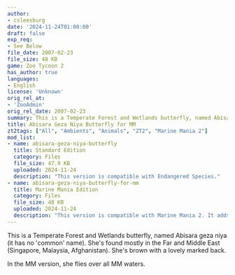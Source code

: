```yaml
---
author:
- csleesburg
date: '2024-11-24T01:00:00'
draft: false
exp_req:
- See Below
file_date: 2007-02-23
file_size: 48 KB
game: Zoo Tycoon 2
has_author: true
languages:
- English
license: 'Unknown'
orig_rel_at:
- 'ZooAdmin'
orig_rel_date: 2007-02-23
summary: This is a Temperate Forest and Wetlands butterfly, named Abisara geza niya (it has no 'common' name). She's found mostly in the Far and Middle East (Singapore, Malaysia, Afghanistan). She's brown with a lovely marked back.
title: Abisara Geza Niya Butterfly for MM
zt2tags: ["All", "Ambients", "Animals", "ZT2", "Marine Mania 2"]
mod_list: 
- name: abisara-geza-niya-butterfly
  title: Standard Edition
  category: Files
  file_size: 47.9 KB
  uploaded: 2024-11-24
  description: "This version is compatible with Endangered Species."
- name: abisara-geza-niya-butterfly-for-mm
  title: Marine Mania Edition
  category: Files
  file_size: 48 KB
  uploaded: 2024-11-24
  description: "This version is compatible with Marine Mania 2. It adds support for it spawning over all MM waters."
---
```

This is a Temperate Forest and Wetlands butterfly, named Abisara geza niya (it has no 'common' name). She's found mostly in the Far and Middle East (Singapore, Malaysia, Afghanistan). She's brown with a lovely marked back.

In the MM version, she flies over all MM waters.
